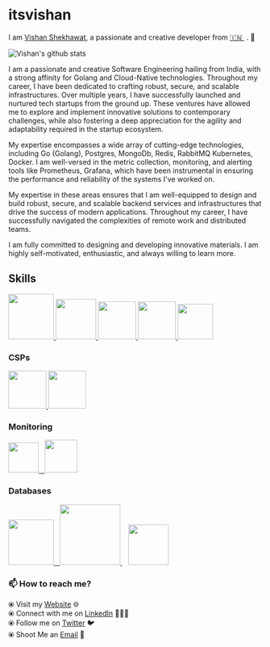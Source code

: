 # itsvishan

I am [Vishan Shekhawat](https://www.vishanshekhawat.com/), a passionate and creative developer from [🇮🇳 ](https://en.wikipedia.org/wiki/India)&nbsp;. 🎯 

![Vishan's github stats](https://github-readme-stats.vercel.app/api?username=vishn001&hide=issues&show_icons=true&theme=onedark)

I am a passionate and creative Software Engineering hailing from India, with a strong affinity for Golang and Cloud-Native technologies. Throughout my career, I have been dedicated to crafting robust, secure, and scalable infrastructures. Over multiple years, I have successfully launched and nurtured tech startups from the ground up. These ventures have allowed me to explore and implement innovative solutions to contemporary challenges, while also fostering a deep appreciation for the agility and adaptability required in the startup ecosystem. 

My expertise encompasses a wide array of cutting-edge technologies, including Go (Golang), Postgres, MongoDb, Redis, RabbitMQ Kubernetes, Docker. I am well-versed in the metric collection, monitoring, and alerting tools like Prometheus, Grafana, which have been instrumental in ensuring the performance and reliability of the systems I've worked on. 

My expertise in these areas ensures that I am well-equipped to design and build robust, secure, and scalable backend services and infrastructures that drive the success of modern applications. Throughout my career, I have successfully navigated the complexities of remote work and distributed teams.

I am fully committed to designing and developing innovative materials. I am highly self-motivated, enthusiastic, and always willing to learn more.

## Skills

<p float="left">
  <a href="https://golang.org/" target="_blank" >
    <img src="https://raw.githubusercontent.com/vishn001/itsvishan/master/assets/golang.gif"  height="90" />
  </a>
  <a href="https://www.docker.com/" target="_blank" >
    <img src="https://raw.githubusercontent.com/vishn001/itsvishan/master/assets/docker.gif"  height="80" /> 
  </a>
  <a href="https://kubernetes.io/" target="_blank" >
    <img src="https://raw.githubusercontent.com/vishn001/itsvishan/master/assets/k8s.gif"  height="75" />
  </a>
  <a href="https://grpc.io/" target="_blank" >
    <img src="https://raw.githubusercontent.com/vishn001/itsvishan/master/assets/grpc.gif"  height="75" />
  </a>
  <a href="https://www.w3.org/wiki/The_web_standards_model_-_HTML_CSS_and_JavaScript" target="_blank" >
    <img src="https://raw.githubusercontent.com/vishn001/itsvishan/master/assets/html-css-js.png" height="70" />
  </a>
 </p>
  
### CSPs
  
 <p float="left">
  <a href="https://bit.ly/2W7a91W" target="_blank" >
    <img src="https://raw.githubusercontent.com/vishn001/itsvishan/master/assets/do.gif"  height="75" />
  </a> 
  <a href="https://aws.amazon.com/" target="_blank" >
    <img src="https://raw.githubusercontent.com/vishn001/itsvishan/master/assets/aws.gif"  height="75" />
  </a>
 </p>
  
### Monitoring
  
 <p float="left">
  <a href="https://grafana.com/" target="_blank" >
    <img src="https://raw.githubusercontent.com/vishn001/itsvishan/master/assets/grafana.gif" height="60" />&nbsp;&nbsp;
  </a>
  <a href="https://prometheus.io/" target="_blank" >
    <img src="https://raw.githubusercontent.com/vishn001/itsvishan/master/assets/prometheus.gif" height="65" />
  </a>
</p>

### Databases
  
 <p float="left">
  <a href="https://www.postgresql.org/" target="_blank" >
    <img src="https://raw.githubusercontent.com/vishn001/itsvishan/master/assets/postgresql.gif" height="90" />&nbsp;&nbsp;
  </a>
  <a href="https://www.timescale.com/" target="_blank" >
    <img src="https://raw.githubusercontent.com/vishn001/itsvishan/master/assets/tsdb.gif" width="120" />
  </a>&nbsp;&nbsp;
  <a href="https://www.mongodb.com/" target="_blank" >
    <img src="https://raw.githubusercontent.com/vishn001/itsvishan/master/assets/mongo.gif" height="80" />
  </a>
</p>

### 📫 How to reach me? 

  ⦿ Visit my [Website](https://www.vishanshekhawat.com) 🌐 <br>
  ⦿ Connect with me on [LinkedIn](https://www.linkedin.com/in/vishanshekhawat/) 👨🏻‍💻 <br>
  ⦿ Follow me on [Twitter](https://twitter.com/VishnuSinghSh12) 🐦 <br>
  ⦿ Shoot Me an [Email](mailto:vishnsingh007@gmail.com) 💌 <br>